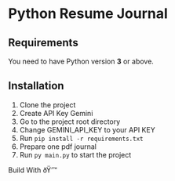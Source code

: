 # Python Resume Journal

## Requirements

You need to have Python version **3** or above.

## Installation

1. Clone the project
2. Create API Key Gemini
3. Go to the project root directory
4. Change GEMINI_API_KEY to your API KEY
5. Run `pip install -r requirements.txt`
6. Prepare one pdf journal
7. Run `py main.py` to start the project

Build With ðŸ’™
